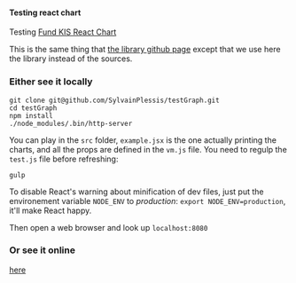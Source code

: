 #### Testing react chart

Testing [Fund KIS React Chart](https://github.com/fundkis/reactchart)

This is the same thing that [the library github page](https://fundkis.github.io/reactchart)
except that we use here the library instead of the sources.

### Either see it locally
```
git clone git@github.com/SylvainPlessis/testGraph.git
cd testGraph
npm install
./node_modules/.bin/http-server
```

You can play in the ```src``` folder, ```example.jsx``` is
the one actually printing the charts, and all the props
are defined in the ```vm.js``` file.
You need to regulp the ```test.js``` file before refreshing:
```
gulp
```

To disable React's warning about minification of dev files, just
put the environement variable ```NODE_ENV``` to _production_:
```export NODE_ENV=production```, it'll make React happy.

Then open a web browser and look up ```localhost:8080```

### Or see it online

[here](https://SylvainPlessis.github.io/testGraph)
